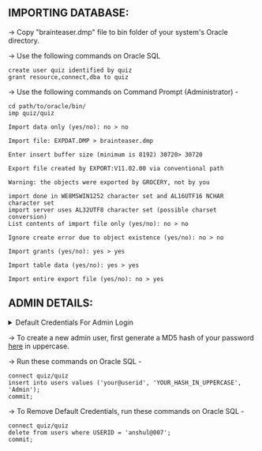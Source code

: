 IMPORTING DATABASE:
--------------------

-> Copy "brainteaser.dmp" file to bin folder of your system's Oracle directory.

-> Use the following commands on Oracle SQL

```
create user quiz identified by quiz
grant resource,connect,dba to quiz
```

-> Use the following commands on Command Prompt (Administrator) -


```
cd path/to/oracle/bin/
imp quiz/quiz

Import data only (yes/no): no > no

Import file: EXPDAT.DMP > brainteaser.dmp

Enter insert buffer size (minimum is 8192) 30720> 30720

Export file created by EXPORT:V11.02.00 via conventional path

Warning: the objects were exported by GROCERY, not by you

import done in WE8MSWIN1252 character set and AL16UTF16 NCHAR character set
import server uses AL32UTF8 character set (possible charset conversion)
List contents of import file only (yes/no): no > no

Ignore create error due to object existence (yes/no): no > no

Import grants (yes/no): yes > yes

Import table data (yes/no): yes > yes

Import entire export file (yes/no): no > yes
```

ADMIN DETAILS:
--------------------

<details>
  <summary>Default Credentials For Admin Login</summary>
  <p>User ID : anshul@007</p>
  <p>Password : password</p>
</details>

-> To create a new admin user, first generate a MD5 hash of your password [here](https://codebeautify.org/md5-hash-generator) in uppercase.

-> Run these commands on Oracle SQL -

```
connect quiz/quiz
insert into users values ('your@userid', 'YOUR_HASH_IN_UPPERCASE', 'Admin');
commit;
```
-> To Remove Default Credentials, run these commands on Oracle SQL -

```
connect quiz/quiz
delete from users where USERID = 'anshul@007';
commit;
```
